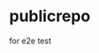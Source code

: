 # publicrepo
for e2e test






















































































































































































































































































































































































































































































































































































































































































































































































































































































































































































































































































































































































































































































































































































































































































































































































































































































































































































































































































































































